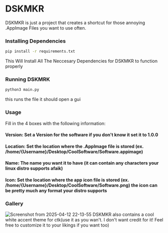 # DSKMKR
DSKMKR is just a project that creates a shortcut for those annoying .AppImage Files you want to use often.


### Installing Dependencies
```bash
pip install -r requirements.txt
```
This Will Install All The Neccesary Dependencies for DSKMKR to function properly
### Running DSKMRK
```bash
python3 main.py
```
this runs the file it should open a gui
### Usage
Fill in the 4 boxes with the following information:
#### Version: Set a Version for the software if you don't know it set it to 1.0.0
#### Location: Set the location where the .AppImage file is stored (ex. /home/{Username}/Desktop/CoolSoftware/Software.appimage)
#### Name: The name you want it to have (it can contain any characters your linux distro supports afaik)
#### Icon: Set the location where the app icon file is stored (ex. /home/{Username}/Desktop/CoolSoftware/Software.png) the icon can be pretty much any format your distro supports
### Gallery
![Screenshot from 2025-04-12 22-13-55](https://github.com/user-attachments/assets/f5890b6c-b155-4035-8a8c-ccf35dd1ad7b)
DSKMKR also contains a cool white accent theme for ctk(use it as you wan't. I don't want credit for it! Feel free to customize it to your likings if you want too)


